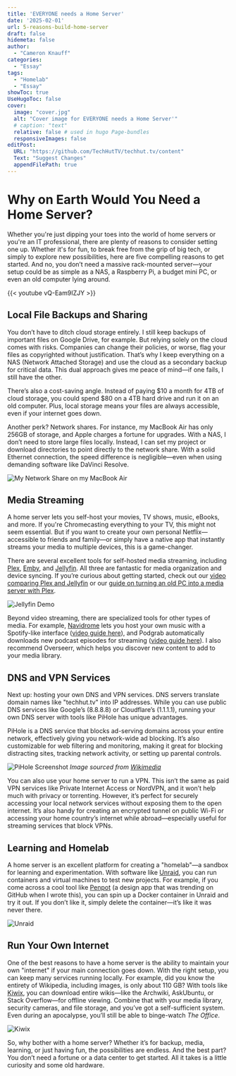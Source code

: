 ```yaml
---
title: 'EVERYONE needs a Home Server'
date: '2025-02-01'
url: 5-reasons-build-home-server
draft: false
hidemeta: false
author:
  - "Cameron Knauff"
categories:
  - "Essay"
tags:
  - "Homelab"
  - "Essay"
showToc: true
UseHugoToc: false
cover:
  image: "cover.jpg"
  alt: "Cover image for EVERYONE needs a Home Server'"
  # caption: "text"
  relative: false # used in hugo Page-bundles
  responsiveImages: false
editPost:
  URL: "https://github.com/TechHutTV/techhut.tv/content"
  Text: "Suggest Changes"
  appendFilePath: true
---
```

# Why on Earth Would You Need a Home Server?

Whether you're just dipping your toes into the world of home servers or you're an IT professional, there are plenty of reasons to consider setting one up. Whether it's for fun, to break free from the grip of big tech, or simply to explore new possibilities, here are five compelling reasons to get started. And no, you don’t need a massive rack-mounted server—your setup could be as simple as a NAS, a Raspberry Pi, a budget mini PC, or even an old computer lying around.

{{< youtube vQ-Eam9IZJY >}}

## Local File Backups and Sharing

You don’t have to ditch cloud storage entirely. I still keep backups of important files on Google Drive, for example. But relying solely on the cloud comes with risks. Companies can change their policies, or worse, flag your files as copyrighted without justification. That’s why I keep everything on a NAS (Network Attached Storage) and use the cloud as a secondary backup for critical data. This dual approach gives me peace of mind—if one fails, I still have the other.

There’s also a cost-saving angle. Instead of paying $10 a month for 4TB of cloud storage, you could spend $80 on a 4TB hard drive and run it on an old computer. Plus, local storage means your files are always accessible, even if your internet goes down.

Another perk? Network shares. For instance, my MacBook Air has only 256GB of storage, and Apple charges a fortune for upgrades. With a NAS, I don’t need to store large files locally. Instead, I can set my project or download directories to point directly to the network share. With a solid Ethernet connection, the speed difference is negligible—even when using demanding software like DaVinci Resolve.

![My Network Share on my MacBook Air](images/1_network_share.jpeg)

## Media Streaming

A home server lets you self-host your movies, TV shows, music, eBooks, and more. If you're Chromecasting everything to your TV, this might not seem essential. But if you want to create your own personal Netflix—accessible to friends and family—or simply have a native app that instantly streams your media to multiple devices, this is a game-changer.

There are several excellent tools for self-hosted media streaming, including [Plex](https://www.plex.tv/), [Emby](https://emby.media/), and [Jellyfin](https://jellyfin.org/). All three are fantastic for media organization and device syncing. If you’re curious about getting started, check out our [video comparing Plex and Jellyfin](https://www.youtube.com/watch?v=MUhpu42sWWM) or our [guide on turning an old PC into a media server with Plex](https://techhut.tv/old-pc-laptop-media-server/).

![Jellyfin Demo](images/2_jellyfin.png)

Beyond video streaming, there are specialized tools for other types of media. For example, [Navidrome](https://www.navidrome.org/) lets you host your own music with a Spotify-like interface ([video guide here](https://www.youtube.com/watch?v=RSIvuyLDuvk)), and Podgrab automatically downloads new podcast episodes for streaming ([video guide here](https://youtu.be/tQgGTI8wfqw?si=xOnX5xXuLQavfUak)). I also recommend Overseerr, which helps you discover new content to add to your media library.

## DNS and VPN Services

Next up: hosting your own DNS and VPN services. DNS servers translate domain names like "techhut.tv" into IP addresses. While you can use public DNS services like Google’s (8.8.8.8) or Cloudflare’s (1.1.1.1), running your own DNS server with tools like PiHole has unique advantages.

PiHole is a DNS service that blocks ad-serving domains across your entire network, effectively giving you network-wide ad blocking. It’s also customizable for web filtering and monitoring, making it great for blocking distracting sites, tracking network activity, or setting up parental controls.

![PiHole Screenshot](images/3_pihole.png)
*Image sourced from [Wikimedia](https://commons.wikimedia.org/wiki/File:Pi-hole_Screenshot_2.png)*

You can also use your home server to run a VPN. This isn’t the same as paid VPN services like Private Internet Access or NordVPN, and it won’t help much with privacy or torrenting. However, it’s perfect for securely accessing your local network services without exposing them to the open internet. It’s also handy for creating an encrypted tunnel on public Wi-Fi or accessing your home country’s internet while abroad—especially useful for streaming services that block VPNs.

## Learning and Homelab

A home server is an excellent platform for creating a "homelab"—a sandbox for learning and experimentation. With software like [Unraid](https://unraid.net/), you can run containers and virtual machines to test new projects. For example, if you come across a cool tool like [Penpot](https://github.com/penpot/penpot) (a design app that was trending on GitHub when I wrote this), you can spin up a Docker container in Unraid and try it out. If you don’t like it, simply delete the container—it’s like it was never there.

![Unraid](images/4_unraid.jpg)

## Run Your Own Internet

One of the best reasons to have a home server is the ability to maintain your own "internet" if your main connection goes down. With the right setup, you can keep many services running locally. For example, did you know the entirety of Wikipedia, including images, is only about 110 GB? With tools like [Kiwix](https://kiwix.org), you can download entire wikis—like the Archwiki, AskUbuntu, or Stack Overflow—for offline viewing. Combine that with your media library, security cameras, and file storage, and you’ve got a self-sufficient system. Even during an apocalypse, you’ll still be able to binge-watch *The Office*.

![Kiwix](images/5_kiwix.png)

So, why bother with a home server? Whether it’s for backup, media, learning, or just having fun, the possibilities are endless. And the best part? You don’t need a fortune or a data center to get started. All it takes is a little curiosity and some old hardware.
